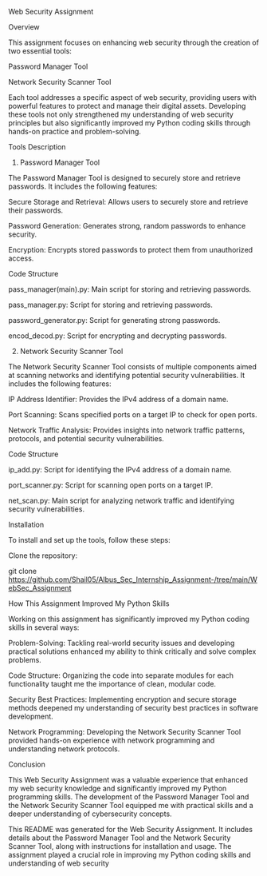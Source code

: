Web Security Assignment

Overview

This assignment focuses on enhancing web security through the creation of two essential tools:

Password Manager Tool

Network Security Scanner Tool

Each tool addresses a specific aspect of web security, providing users with powerful features to protect and manage their digital assets. Developing these tools not only strengthened my understanding of web security principles but also significantly improved my Python coding skills through hands-on practice and problem-solving.

Tools Description
1. Password Manager Tool

The Password Manager Tool is designed to securely store and retrieve passwords. It includes the following features:

Secure Storage and Retrieval: Allows users to securely store and retrieve their passwords.

Password Generation: Generates strong, random passwords to enhance security.

Encryption: Encrypts stored passwords to protect them from unauthorized access.

Code Structure

pass_manager(main).py: Main script for storing and retrieving passwords.

pass_manager.py: Script for storing and retrieving passwords.

password_generator.py: Script for generating strong passwords.

encod_decod.py: Script for encrypting and decrypting passwords.

2. Network Security Scanner Tool

The Network Security Scanner Tool consists of multiple components aimed at scanning networks and identifying potential security vulnerabilities. It includes the following features:

IP Address Identifier: Provides the IPv4 address of a domain name.

Port Scanning: Scans specified ports on a target IP to check for open ports.

Network Traffic Analysis: Provides insights into network traffic patterns, protocols, and potential security vulnerabilities.

Code Structure

ip_add.py: Script for identifying the IPv4 address of a domain name.

port_scanner.py: Script for scanning open ports on a target IP.

net_scan.py: Main script for analyzing network traffic and identifying security vulnerabilities.

Installation

To install and set up the tools, follow these steps:

Clone the repository:

git clone https://github.com/Shail05/Albus_Sec_Internship_Assignment-/tree/main/WebSec_Assignment

How This Assignment Improved My Python Skills

Working on this assignment has significantly improved my Python coding skills in several ways:

Problem-Solving: Tackling real-world security issues and developing practical solutions enhanced my ability to think critically and solve complex problems.

Code Structure: Organizing the code into separate modules for each functionality taught me the importance of clean, modular code.

Security Best Practices: Implementing encryption and secure storage methods deepened my understanding of security best practices in software development.

Network Programming: Developing the Network Security Scanner Tool provided hands-on experience with network programming and understanding network protocols.

Conclusion

This Web Security Assignment was a valuable experience that enhanced my web security knowledge and significantly improved my Python programming skills. The development of the Password Manager Tool and the Network Security Scanner Tool equipped me with practical skills and a deeper understanding of cybersecurity concepts.




This README was generated for the Web Security Assignment. It includes details about the Password Manager Tool and the Network Security Scanner Tool, along with instructions for installation and usage. The assignment played a crucial role in improving my Python coding skills and understanding of web security
